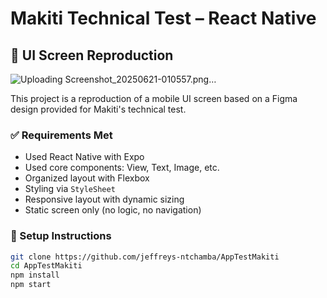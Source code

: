 # Makiti Technical Test – React Native

## 📱 UI Screen Reproduction
![Uploading Screenshot_20250621-010557.png…]()


This project is a reproduction of a mobile UI screen based on a Figma design provided for Makiti's technical test.

### ✅ Requirements Met
- Used React Native with Expo
- Used core components: View, Text, Image, etc.
- Organized layout with Flexbox
- Styling via `StyleSheet`
- Responsive layout with dynamic sizing
- Static screen only (no logic, no navigation)

### 🔧 Setup Instructions

```bash
git clone https://github.com/jeffreys-ntchamba/AppTestMakiti
cd AppTestMakiti
npm install
npm start

